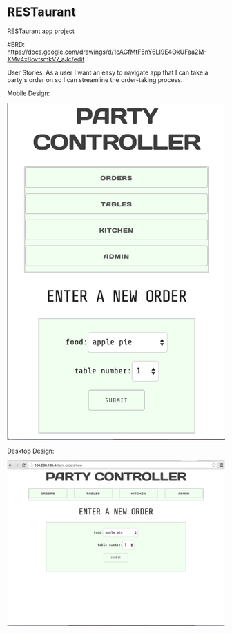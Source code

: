 # RESTaurant
RESTaurant app project

#ERD:
https://docs.google.com/drawings/d/1cAGfMtF5nY6LI9E4OkUFaa2M-XMv4x8ovtsmkV7_aJc/edit

User Stories:
As a user I want an easy to navigate app that I can take a party's order on so I can streamline the order-taking process.

Mobile Design:

![mobile-design](./mobile_design.png)

Desktop Design:

![desktop-design](./desktop_design.png)
